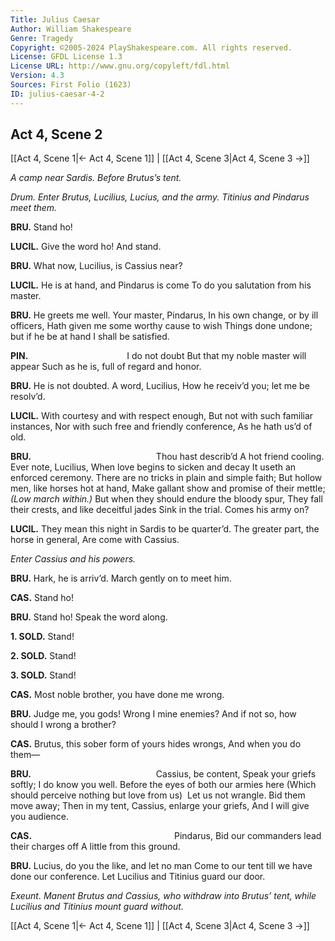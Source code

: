 ```yaml
---
Title: Julius Caesar
Author: William Shakespeare
Genre: Tragedy
Copyright: ©2005-2024 PlayShakespeare.com. All rights reserved.
License: GFDL License 1.3
License URL: http://www.gnu.org/copyleft/fdl.html
Version: 4.3
Sources: First Folio (1623)
ID: julius-caesar-4-2
---
```


## Act 4, Scene 2
[[Act 4, Scene 1|← Act 4, Scene 1]] | [[Act 4, Scene 3|Act 4, Scene 3 →]]

*A camp near Sardis. Before Brutus’s tent.*

*Drum. Enter Brutus, Lucilius, Lucius, and the army. Titinius and Pindarus meet them.*

**BRU.**
Stand ho!

**LUCIL.**
Give the word ho! And stand.

**BRU.**
What now, Lucilius, is Cassius near?

**LUCIL.**
He is at hand, and Pindarus is come
To do you salutation from his master.

**BRU.**
He greets me well. Your master, Pindarus,
In his own change, or by ill officers,
Hath given me some worthy cause to wish
Things done undone; but if he be at hand
I shall be satisfied.

**PIN.**
           I do not doubt
But that my noble master will appear
Such as he is, full of regard and honor.

**BRU.**
He is not doubted. A word, Lucilius,
How he receiv’d you; let me be resolv’d.

**LUCIL.**
With courtesy and with respect enough,
But not with such familiar instances,
Nor with such free and friendly conference,
As he hath us’d of old.

**BRU.**
              Thou hast describ’d
A hot friend cooling. Ever note, Lucilius,
When love begins to sicken and decay
It useth an enforced ceremony.
There are no tricks in plain and simple faith;
But hollow men, like horses hot at hand,
Make gallant show and promise of their mettle;
*(Low march within.)*
But when they should endure the bloody spur,
They fall their crests, and like deceitful jades
Sink in the trial. Comes his army on?

**LUCIL.**
They mean this night in Sardis to be quarter’d.
The greater part, the horse in general,
Are come with Cassius.

*Enter Cassius and his powers.*

**BRU.**
Hark, he is arriv’d.
March gently on to meet him.

**CAS.**
Stand ho!

**BRU.**
Stand ho! Speak the word along.

**1. SOLD.**
Stand!

**2. SOLD.**
Stand!

**3. SOLD.**
Stand!

**CAS.**
Most noble brother, you have done me wrong.

**BRU.**
Judge me, you gods! Wrong I mine enemies?
And if not so, how should I wrong a brother?

**CAS.**
Brutus, this sober form of yours hides wrongs,
And when you do them⁠—

**BRU.**
              Cassius, be content,
Speak your griefs softly; I do know you well.
Before the eyes of both our armies here
(Which should perceive nothing but love from us) 
Let us not wrangle. Bid them move away;
Then in my tent, Cassius, enlarge your griefs,
And I will give you audience.

**CAS.**
                Pindarus,
Bid our commanders lead their charges off
A little from this ground.

**BRU.**
Lucius, do you the like, and let no man
Come to our tent till we have done our conference.
Let Lucilius and Titinius guard our door.

*Exeunt. Manent Brutus and Cassius, who withdraw into Brutus’ tent, while Lucilius and Titinius mount guard without.*

[[Act 4, Scene 1|← Act 4, Scene 1]] | [[Act 4, Scene 3|Act 4, Scene 3 →]]